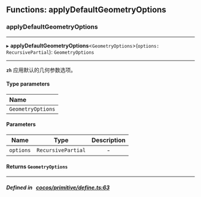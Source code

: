 ## Functions: applyDefaultGeometryOptions

### applyDefaultGeometryOptions


___
▸ **applyDefaultGeometryOptions**<`GeometryOptions`\>(`options: RecursivePartial`): `GeometryOptions`
___



**`zh`** 
应用默认的几何参数选项。



#### Type parameters
| Name |
| :------ |
| `GeometryOptions` |

#### Parameters

| Name | Type | Description |
| :------: | :------: | :------: |
| `options` | `RecursivePartial` | - |


#### Returns `GeometryOptions` 
___


##### Defined in &nbsp;   [cocos/primitive/define.ts:63](https://github.com/cocos-creator/engine/blob/c7bf6b8a9/cocos/primitive/define.ts#L63)&nbsp;

